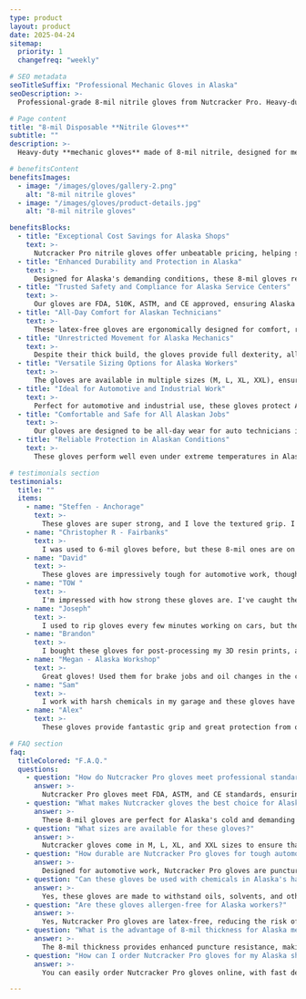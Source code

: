 ```yaml
---
type: product
layout: product
date: 2025-04-24
sitemap:
  priority: 1
  changefreq: "weekly"

# SEO metadata
seoTitleSuffix: "Professional Mechanic Gloves in Alaska"
seoDescription: >-
  Professional-grade 8-mil nitrile gloves from Nutcracker Pro. Heavy-duty protection for mechanics and service professionals in Alaska. FDA, ASTM, and CE certified. Available in M, L, XL, XXL sizes.

# Page content
title: "8-mil Disposable **Nitrile Gloves**"
subtitle: ""
description: >-
  Heavy-duty **mechanic gloves** made of 8-mil nitrile, designed for mechanics in Alaska. These gloves offer reliable protection, comfort, and durability. Available in multiple sizes, they are ideal for automotive and industrial use, meeting FDA, ASTM, and CE standards.

# benefitsContent
benefitsImages:
  - image: "/images/gloves/gallery-2.png"
    alt: "8-mil nitrile gloves"
  - image: "/images/gloves/product-details.jpg"
    alt: "8-mil nitrile gloves"

benefitsBlocks:
  - title: "Exceptional Cost Savings for Alaska Shops"
    text: >-
      Nutcracker Pro nitrile gloves offer unbeatable pricing, helping shops across Alaska reduce costs while maintaining hygiene and high protection standards.
  - title: "Enhanced Durability and Protection in Alaska"
    text: >-
      Designed for Alaska's demanding conditions, these 8-mil gloves resist punctures and abrasions, making them ideal for automotive work in harsh environments.
  - title: "Trusted Safety and Compliance for Alaska Service Centers"
    text: >-
      Our gloves are FDA, 510K, ASTM, and CE approved, ensuring Alaska's auto shops and service centers meet stringent safety regulations while offering maximum protection.
  - title: "All-Day Comfort for Alaskan Technicians"
    text: >-
      These latex-free gloves are ergonomically designed for comfort, reducing hand fatigue during long shifts in Alaska's chilly garages. Available in M, L, XL, and XXL sizes to fit all technicians.
  - title: "Unrestricted Movement for Alaska Mechanics"
    text: >-
      Despite their thick build, the gloves provide full dexterity, allowing Alaska mechanics to handle delicate components and perform tasks with precision.
  - title: "Versatile Sizing Options for Alaska Workers"
    text: >-
      The gloves are available in multiple sizes (M, L, XL, XXL), ensuring that every technician in Alaska has a perfect fit for comfort and safety.
  - title: "Ideal for Automotive and Industrial Work"
    text: >-
      Perfect for automotive and industrial use, these gloves protect Alaska mechanics from oils, chemicals, and sharp objects without compromising on performance.
  - title: "Comfortable and Safe for All Alaskan Jobs"
    text: >-
      Our gloves are designed to be all-day wear for auto technicians in Alaska. With allergen-free latex construction, they ensure safety without irritation.
  - title: "Reliable Protection in Alaskan Conditions"
    text: >-
      These gloves perform well even under extreme temperatures in Alaska, providing durable protection and keeping your hands safe through the toughest tasks.

# testimonials section
testimonials:
  title: ""
  items:
    - name: "Steffen - Anchorage"
      text: >-
        These gloves are super strong, and I love the textured grip. I use them for everything from oil changes to cleaning the garage. They're thick enough that I don't have to worry about them ripping, yet I can still move my fingers easily. Great purchase for the price!
    - name: "Christopher R - Fairbanks"
      text: >-
        I was used to 6-mil gloves before, but these 8-mil ones are on another level. They're thick enough to resist snags and punctures on sharp edges, but I can still do detailed tasks. True to size, too I got a Large, and they fit perfectly. Highly recommended for Alaska workers!
    - name: "David"
      text: >-
        These gloves are impressively tough for automotive work, though I wish they were even more durable. They hold up to most tasks, including handling brake cleaner. I sometimes experience minor tears when working in tight spaces, but overall, they perform better than most gloves.
    - name: "TOW "
      text: >-
        I'm impressed with how strong these gloves are. I've caught them on rough metal, and they didn't tear. They do make my hands sweat after a while, but that's expected with thicker gloves. Perfect for tough jobs in Alaska's shops.
    - name: "Joseph"
      text: >-
        I used to rip gloves every few minutes working on cars, but these gloves fit snugly and hold up well. I did a full brake job without a single rip. These gloves finally offer me protection that lasts, even in Alaska's tough working conditions.
    - name: "Brandon"
      text: >-
        I bought these gloves for post-processing my 3D resin prints, and they've been fantastic. They fit snugly without cutting off circulation, and the material is tough enough to handle occasional contact with resin.
    - name: "Megan - Alaska Workshop"
      text: >-
        Great gloves! Used them for brake jobs and oil changes in the cold, and they held up well. No tears, just solid protection.
    - name: "Sam"
      text: >-
        I work with harsh chemicals in my garage and these gloves have proven to be a reliable choice. They don't rip or tear and keep me protected.
    - name: "Alex"
      text: >-
        These gloves provide fantastic grip and great protection from oils and chemicals. Plus, the sizing is perfect, no more loose gloves for me.

# FAQ section
faq:
  titleColored: "F.A.Q."
  questions:
    - question: "How do Nutcracker Pro gloves meet professional standards in Alaska?"
      answer: >-
        Nutcracker Pro gloves meet FDA, ASTM, and CE standards, ensuring they provide the protection needed in Alaska’s service centers and garages while complying with safety regulations.
    - question: "What makes Nutcracker gloves the best choice for Alaska?"
      answer: >-
        These 8-mil gloves are perfect for Alaska's cold and demanding work environments. They provide enhanced protection and comfort, even during long shifts in harsh conditions.
    - question: "What sizes are available for these gloves?"
      answer: >-
        Nutcracker gloves come in M, L, XL, and XXL sizes to ensure that mechanics and technicians in Alaska can find the perfect fit for comfort and performance.
    - question: "How durable are Nutcracker Pro gloves for tough automotive tasks?"
      answer: >-
        Designed for automotive work, Nutcracker Pro gloves are puncture-resistant, making them perfect for handling sharp tools and chemicals found in Alaska’s busy auto shops.
    - question: "Can these gloves be used with chemicals in Alaska's harsh conditions?"
      answer: >-
        Yes, these gloves are made to withstand oils, solvents, and other harsh chemicals. They are ideal for Alaska service departments where durability and chemical protection are crucial.
    - question: "Are these gloves allergen-free for Alaska workers?"
      answer: >-
        Yes, Nutcracker Pro gloves are latex-free, reducing the risk of allergic reactions among Alaska technicians and making them suitable for long shifts without causing irritation.
    - question: "What is the advantage of 8-mil thickness for Alaska mechanics?"
      answer: >-
        The 8-mil thickness provides enhanced puncture resistance, making these gloves perfect for Alaska's mechanics who deal with sharp tools and heavy-duty materials.
    - question: "How can I order Nutcracker Pro gloves for my Alaska shop?"
      answer: >-
        You can easily order Nutcracker Pro gloves online, with fast delivery to Alaska, ensuring your workshop is always stocked with quality gloves.

---
```

